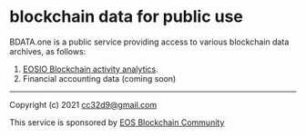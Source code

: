 # blockchain data for public use

BDATA.one is a public service providing access to various blockchain data archives, as follows:

1. [EOSIO Blockchain activity analytics](./eosio-activity.html).
2. Financial accounting data (coming soon)


---

Copyright (c) 2021 cc32d9@gmail.com

This service is sponsored by [EOS Blockchain Community](https://pomelo.io/grants/accounting)
